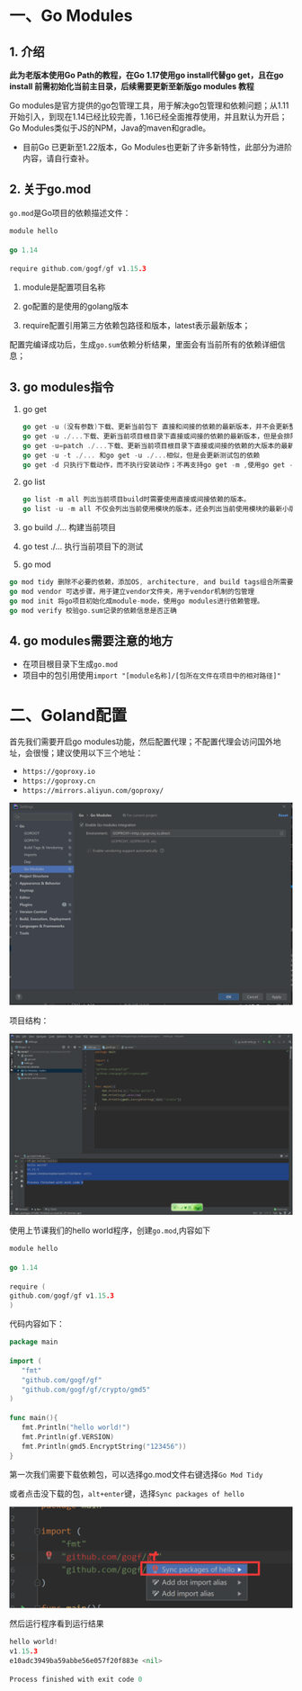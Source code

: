 # 一、Go Modules

## 1. 介绍

**此为老版本使用Go Path的教程，在Go 1.17使用go install代替go get，且在go install 前需初始化当前主目录，后续需要更新至新版go modules 教程**

Go modules是官方提供的go包管理工具，用于解决go包管理和依赖问题；从1.11开始引入，到现在1.14已经比较完善，1.16已经全面推荐使用，并且默认为开启；Go Modules类似于JS的NPM，Java的maven和gradle。

- 目前Go 已更新至1.22版本，Go Modules也更新了许多新特性，此部分为进阶内容，请自行查补。

## 2. 关于go.mod

`go.mod`是Go项目的依赖描述文件：

```go
module hello

go 1.14

require github.com/gogf/gf v1.15.3
```

1. module是配置项目名称

2. go配置的是使用的golang版本

3. require配置引用第三方依赖包路径和版本，latest表示最新版本；

配置完编译成功后，生成`go.sum`依赖分析结果，里面会有当前所有的依赖详细信息；

## 3. go modules指令

1. go get

   ```go
   go get -u (没有参数)下载、更新当前包下 直接和间接的依赖的最新版本，并不会更新整个项目。
   go get -u ./...下载、更新当前项目根目录下直接或间接的依赖的最新版本，但是会排除测试包的依赖；例如将v1.2.1更新为v2.0.1
   go get -u=patch ./...下载、更新当前项目根目录下直接或间接的依赖的大版本的最新小版本，例如，将v1.2.1更新为v1.2.5
   go get -u -t ./... 和go get -u ./...相似，但是会更新测试包的依赖
   go get -d 只执行下载动作，而不执行安装动作；不再支持go get -m ,使用go get -d替代。
   ```

2. go list

   ```go
   go list -m all 列出当前项目build时需要使用直接或间接依赖的版本。 
   go list -u -m all 不仅会列出当前使用模块的版本，还会列出当前使用模块的最新小版本和最新版本。 
   ```

3. go build ./... 构建当前项目

4. go test ./... 执行当前项目下的测试

5. go mod

```go
go mod tidy 删除不必要的依赖，添加OS, architecture, and build tags组合所需要的依赖。 
go mod vendor 可选步骤，用于建立vendor文件夹，用于vendor机制的包管理
go mod init 将go项目初始化成module-mode，使用go modules进行依赖管理。
go mod verify 校验go.sum记录的依赖信息是否正确
```

## 4. go modules需要注意的地方

- 在项目根目录下生成`go.mod`
- 项目中的包引用使用`import "[module名称]/[包所在文件在项目中的相对路径]"`

# 二、Goland配置

首先我们需要开启go modules功能，然后配置代理；不配置代理会访问国外地址，会很慢；建议使用以下三个地址：

- `https://goproxy.io`
- `https://goproxy.cn`
- `https://mirrors.aliyun.com/goproxy/`

![image-20200308224453465](05.goModules介绍.assets/image-20200308224453465.png)

项目结构：

![image-20200308230407947](05.goModules介绍.assets/image-20200308230407947.png)

使用上节课我们的hello world程序，创建`go.mod`,内容如下

```go
module hello

go 1.14

require (
github.com/gogf/gf v1.15.3
)
```

代码内容如下：

```go
package main

import (
   "fmt"
   "github.com/gogf/gf"
   "github.com/gogf/gf/crypto/gmd5"
)

func main(){
   fmt.Println("hello world!")
   fmt.Println(gf.VERSION)
   fmt.Println(gmd5.EncryptString("123456"))
}
```

第一次我们需要下载依赖包，可以选择go.mod文件右键选择`Go Mod Tidy`

或者点击没下载的包，`alt+enter`键，选择`Sync packages of hello`

![image-20200308224919808](05.goModules介绍.assets/image-20200308224919808.png)

然后运行程序看到运行结果

```go
hello world!
v1.15.3
e10adc3949ba59abbe56e057f20f883e <nil>

Process finished with exit code 0
```

